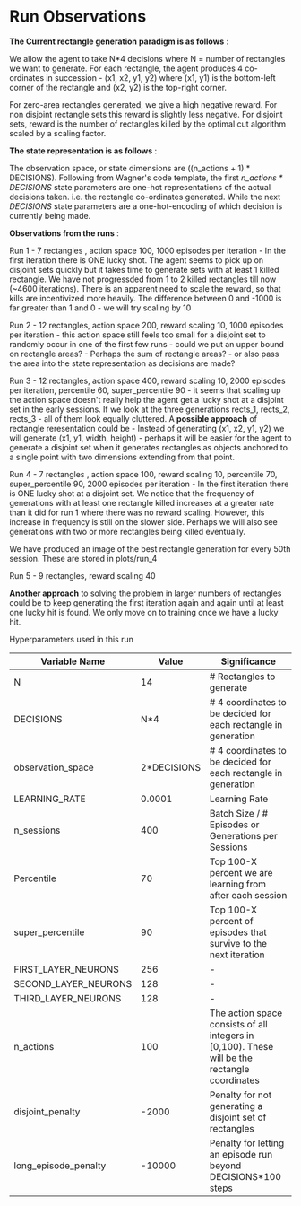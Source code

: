 # Run Observations

**The Current rectangle generation paradigm is as follows** :

We allow the agent to take N*4 decisions where N = number of rectangles we want to generate. For each rectangle, the agent produces 4 co-ordinates in succession - (x1, x2, y1, y2) where (x1, y1) is the bottom-left corner of the rectangle and (x2, y2) is the top-right corner.

For zero-area rectangles generated, we give a high negative reward. For non disjoint rectangle sets this reward is slightly less negative. For disjoint sets, reward is the number of rectangles killed by the optimal cut algorithm scaled by a scaling factor.

**The state representation is as follows** :

The observation space, or state dimensions are ((n_actions + 1) * DECISIONS). Following from Wagner's code template, the first *n_actions * DECISIONS* state parameters are one-hot representations of the actual decisions taken. i.e. the rectangle co-ordinates generated. While the next *DECISIONS* state parameters are a one-hot-encoding of which decision is currently being made.

**Observations from the runs** :

Run 1 - 7 rectangles , action space 100, 1000 episodes per iteration - In the first iteration there is ONE lucky shot. The agent seems to pick up on disjoint sets quickly but it takes time to generate sets with at least 1 killed rectangle. We have not progressded from 1 to 2 killed rectangles till now (~4600 iterations). There is an apparent need to scale the reward, so that kills are incentivized more heavily. The difference between 0 and -1000 is far greater than 1 and 0 - we will try scaling by 10 

Run 2 - 12 rectangles, action space 200, reward scaling 10, 1000 episodes per iteration - this action space still feels too small for a disjoint set to randomly occur in one of the first few runs - could we put an upper bound on rectangle areas? - Perhaps the sum of rectangle areas? - or also pass the area into the state representation as decisions are made?

Run 3 - 12 rectangles, action space 400, reward scaling 10, 2000 episodes per iteration, percentile 60, super_percentile 90 - it seems that scaling up the action space doesn't really help the agent get a lucky shot at a disjoint set in the early sessions. If we look at the three generations rects_1, rects_2, rects_3 - all of them look equally cluttered. A **possible approach** of rectangle reresentation could be - Instead of generating (x1, x2, y1, y2) we will generate (x1, y1, width, height) - perhaps it will be easier for the agent to generate a disjoint set when it generates rectangles as objects anchored to a single point with two dimensions extending from that point.

Run 4 -  7 rectangles , action space 100, reward scaling 10, percentile 70, super_percentile 90, 2000 episodes per iteration - In the first iteration there is ONE lucky shot at a disjoint set. We notice that the frequency of generations with at least one rectangle killed increases at a greater rate than it did for run 1 where there was no reward scaling. However, this increase in frequency is still on the slower side. Perhaps we will also see generations with two or more rectangles being killed eventually. 

We have produced an image of the best rectangle generation for every 50th session. These are stored in plots/run_4

Run 5 - 9 rectangles, reward scaling 40

**Another approach** to solving the problem in larger numbers of rectangles could be to keep generating the first iteration again and again until at least one lucky hit is found. We only move on to training once we have a lucky hit.

Hyperparameters used in this run

| Variable Name | Value | Significance |
|--|--|--|
| N | 14 | # Rectangles to generate |
| DECISIONS | N*4 | # 4 coordinates to be decided for each rectangle in generation |
 observation_space |  2*DECISIONS | # 4 coordinates to be decided for each rectangle in generation |
| LEARNING_RATE | 0.0001 | Learning Rate |
| n_sessions | 400 | Batch Size / # Episodes or Generations per Sessions |
| Percentile | 70 | Top 100-X percent we are learning from after each session |
| super_percentile | 90 | Top 100-X percent of episodes that survive to the next iteration |
| FIRST_LAYER_NEURONS | 256 | - |
| SECOND_LAYER_NEURONS | 128 | - |
| THIRD_LAYER_NEURONS  | 128 | - |
| n_actions | 100 | The action space consists of all integers in [0,100). These will be the rectangle coordinates |
| disjoint_penalty | -2000 | Penalty for not generating a disjoint set of rectangles |  
| long_episode_penalty | -10000 | Penalty for letting an episode run beyond DECISIONS*100 steps |
